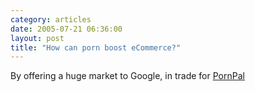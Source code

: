 ```yaml
---
category: articles
date: 2005-07-21 06:36:00
layout: post
title: "How can porn boost eCommerce?"
---
```


By offering a huge market to Google, in trade for <a href="http://www.wired.com/news/ebiz/0,1272,68129,00.html">PornPal</a>
